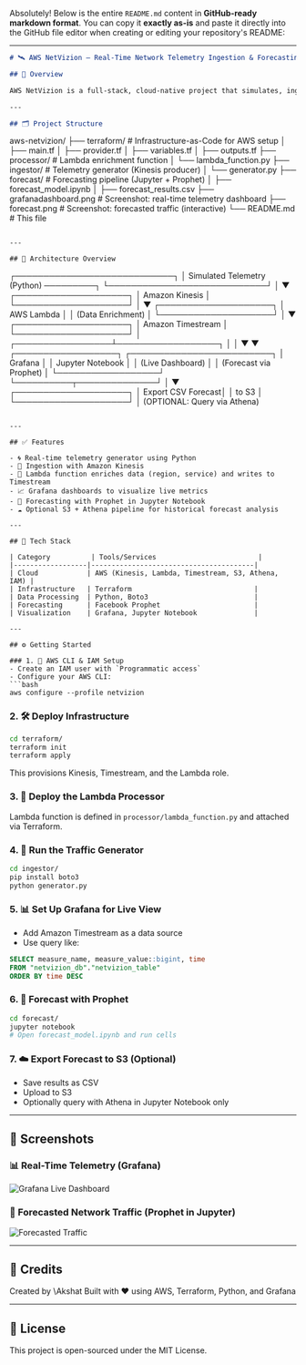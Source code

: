 Absolutely! Below is the entire `README.md` content in **GitHub-ready markdown format**. You can copy it **exactly as-is** and paste it directly into the GitHub file editor when creating or editing your repository's README:

---

```markdown
# 🛰️ AWS NetVizion — Real-Time Network Telemetry Ingestion & Forecasting

## 🚀 Overview

AWS NetVizion is a full-stack, cloud-native project that simulates, ingests, enriches, stores, visualizes, and forecasts network telemetry data in real-time. Built using **AWS Services**, **Terraform**, **Python**, and **Prophet**, this project demonstrates modern observability and predictive analytics pipelines.

---

## 🗂️ Project Structure

```

aws-netvizion/
├── terraform/                # Infrastructure-as-Code for AWS setup
│   ├── main.tf
│   ├── provider.tf
│   ├── variables.tf
│   ├── outputs.tf
├── processor/               # Lambda enrichment function
│   └── lambda\_function.py
├── ingestor/                # Telemetry generator (Kinesis producer)
│   └── generator.py
├── forecast/                # Forecasting pipeline (Jupyter + Prophet)
│   ├── forecast\_model.ipynb
│   ├── forecast\_results.csv
├── grafanadashboard.png     # Screenshot: real-time telemetry dashboard
├── forecast.png             # Screenshot: forecasted traffic (interactive)
└── README.md                # This file

```

---

## 🧱 Architecture Overview

```

┌────────────────────────────┐
│ Simulated Telemetry (Python) ─────────┐
└────────────────────────────┘          │
▼
┌────────────────────┐
│ Amazon Kinesis     │
└────────────────────┘
│
▼
┌────────────────────┐
│ AWS Lambda         │
│ (Data Enrichment)  │
└────────────────────┘
│
▼
┌────────────────────┐
│ Amazon Timestream  │
└────────────────────┘
│
┌─────────────────┴──────────────────┐
│                                    │
▼                                    ▼
┌──────────────────┐                ┌─────────────────────────┐
│    Grafana       │                │  Jupyter Notebook       │
│ (Live Dashboard) │                │ (Forecast via Prophet)  │
└──────────────────┘                └──────────┬──────────────┘
│
▼
┌────────────────────┐
│ Export CSV Forecast│
│ to S3              │
└────────────────────┘
│
(OPTIONAL: Query via Athena)

````

---

## ✅ Features

- 🌀 Real-time telemetry generator using Python
- 📡 Ingestion with Amazon Kinesis
- 🧠 Lambda function enriches data (region, service) and writes to Timestream
- 📈 Grafana dashboards to visualize live metrics
- 🔮 Forecasting with Prophet in Jupyter Notebook
- ☁️ Optional S3 + Athena pipeline for historical forecast analysis

---

## 🧰 Tech Stack

| Category          | Tools/Services                         |
|------------------|----------------------------------------|
| Cloud            | AWS (Kinesis, Lambda, Timestream, S3, Athena, IAM) |
| Infrastructure   | Terraform                              |
| Data Processing  | Python, Boto3                          |
| Forecasting      | Facebook Prophet                       |
| Visualization    | Grafana, Jupyter Notebook              |

---

## ⚙️ Getting Started

### 1. 🔐 AWS CLI & IAM Setup
- Create an IAM user with `Programmatic access`
- Configure your AWS CLI:
```bash
aws configure --profile netvizion
````

### 2. 🛠️ Deploy Infrastructure

```bash
cd terraform/
terraform init
terraform apply
```

This provisions Kinesis, Timestream, and the Lambda role.

### 3. 🧠 Deploy the Lambda Processor

Lambda function is defined in `processor/lambda_function.py` and attached via Terraform.

### 4. 🧪 Run the Traffic Generator

```bash
cd ingestor/
pip install boto3
python generator.py
```

### 5. 📊 Set Up Grafana for Live View

* Add Amazon Timestream as a data source
* Use query like:

```sql
SELECT measure_name, measure_value::bigint, time
FROM "netvizion_db"."netvizion_table"
ORDER BY time DESC
```

### 6. 🔮 Forecast with Prophet

```bash
cd forecast/
jupyter notebook
# Open forecast_model.ipynb and run cells
```

### 7. ☁️ Export Forecast to S3 (Optional)

* Save results as CSV
* Upload to S3
* Optionally query with Athena in Jupyter Notebook only

---

## 📸 Screenshots

### 📊 Real-Time Telemetry (Grafana)

![Grafana Live Dashboard](grafanadashboard.png)

### 🔮 Forecasted Network Traffic (Prophet in Jupyter)

![Forecasted Traffic](forecast.png)

---

## 📌 Credits

Created by \Akshat
Built with ❤️ using AWS, Terraform, Python, and Grafana

---

## 📜 License

This project is open-sourced under the MIT License.

```



